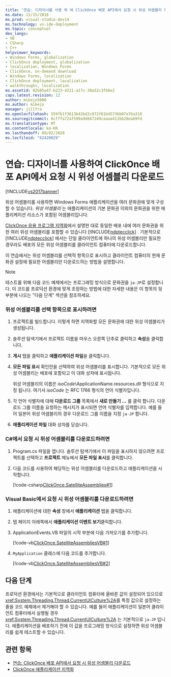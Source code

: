 ```yaml
---
title: '연습: 디자이너를 사용 하 여 ClickOnce 배포 API에서 요청 시 위성 어셈블리 다운로드 | Microsoft Docs'
ms.date: 11/15/2016
ms.prod: visual-studio-dev14
ms.technology: vs-ide-deployment
ms.topic: conceptual
dev_langs:
- VB
- CSharp
- C++
helpviewer_keywords:
- Windows Forms, globalization
- ClickOnce deployment, globalization
- localization, Windows Forms
- ClickOnce, on-demand download
- Windows Forms, localization
- ClickOnce deployment, localization
- walkthroughs, localization
ms.assetid: 82b85a47-b223-4221-a17c-38a52c3fb6e2
caps.latest.revision: 12
author: mikejo5000
ms.author: mikejo
manager: jillfra
ms.openlocfilehash: 559fb1f3613b42bd2c972f61b45736b07e76a318
ms.sourcegitcommit: 6cfffa72af599a9d667249caaaa411bb28ea69fd
ms.translationtype: MT
ms.contentlocale: ko-KR
ms.lasthandoff: 09/02/2020
ms.locfileid: "62420029"
---
```

# <a name="walkthrough-downloading-satellite-assemblies-on-demand-with-the-clickonce-deployment-api-using-the-designer"></a>연습: 디자이너를 사용하여 ClickOnce 배포 API에서 요청 시 위성 어셈블리 다운로드

[!INCLUDE[vs2017banner](../includes/vs2017banner.md)]

위성 어셈블리를 사용하면 Windows Forms 애플리케이션을 여러 문화권에 맞게 구성할 수 있습니다. *위성 어셈블리* 는 애플리케이션의 기본 문화권 이외의 문화권을 위한 애플리케이션 리소스가 포함된 어셈블리입니다.

[ClickOnce 응용 프로그램 지역화](../deployment/localizing-clickonce-applications.md)에서 설명한 대로 동일한 배포 내에 여러 문화권을 위한 여러 위성 어셈블리를 포함할 수 있습니다 [!INCLUDE[ndptecclick](../includes/ndptecclick-md.md)] . 기본적으로 [!INCLUDE[ndptecclick](../includes/ndptecclick-md.md)] 에서는 단일 클라이언트에 하나의 위성 어셈블리만 필요한 경우라도 배포의 모든 위성 어셈블리를 클라이언트 컴퓨터에 다운로드합니다.

이 연습에서는 위성 어셈블리를 선택적 항목으로 표시하고 클라이언트 컴퓨터의 현재 문화권 설정에 필요한 어셈블리만 다운로드하는 방법을 설명합니다.

> [!NOTE]
> 테스트를 위해 다음 코드 예제에서는 프로그래밍 방식으로 문화권을 `ja-JP`로 설정합니다. 이 코드를 프로덕션 환경에 맞게 조정하는 방법에 대한 자세한 내용은 이 항목의 뒷부분에 나오는 "다음 단계" 섹션을 참조하세요.

### <a name="to-mark-satellite-assemblies-as-optional"></a>위성 어셈블리를 선택 항목으로 표시하려면

1. 프로젝트를 빌드합니다. 이렇게 하면 지역화할 모든 문화권에 대한 위성 어셈블리가 생성됩니다.

2. 솔루션 탐색기에서 프로젝트 이름을 마우스 오른쪽 단추로 클릭하고 **속성**을 클릭합니다.

3. **게시** 탭을 클릭하고 **애플리케이션 파일**을 클릭합니다.

4. **모든 파일 표시** 확인란을 선택하여 위성 어셈블리를 표시합니다. 기본적으로 모든 위성 어셈블리는 배포에 포함되고 이 대화 상자에 표시됩니다.

     위성 어셈블리의 이름은 *isoCode*\ApplicationName.resources.dll 형식으로 지정 됩니다. 여기서 *isoCode* 는 RFC 1766 형식의 언어 식별자입니다.

5. 각 언어 식별자에 대해 **다운로드 그룹** 목록에서 **새로 만들기 ...** 를 클릭 합니다. 다운로드 그룹 이름을 요청하는 메시지가 표시되면 언어 식별자를 입력합니다. 예를 들어 일본어 위성 어셈블리의 경우 다운로드 그룹 이름을 지정 `ja-JP` 합니다.

6. **애플리케이션 파일** 대화 상자를 닫습니다.

### <a name="to-download-satellite-assemblies-on-demand-in-c"></a>C\#에서 요청 시 위성 어셈블리를 다운로드하려면

1. Program.cs 파일을 엽니다. 솔루션 탐색기에서 이 파일을 표시하지 않으려면 프로젝트를 선택하고 **프로젝트** 메뉴에서 **모든 파일 표시**를 클릭합니다.

2. 다음 코드를 사용하여 해당하는 위성 어셈블리를 다운로드하고 애플리케이션을 시작합니다.

     [!code-csharp[ClickOnce.SatelliteAssemblies#1](../snippets/csharp/VS_Snippets_Winforms/ClickOnce.SatelliteAssemblies/CS/Program.cs#1)]

### <a name="to-download-satellite-assemblies-on-demand-in-visual-basic"></a>Visual Basic에서 요청 시 위성 어셈블리를 다운로드하려면

1. 애플리케이션에 대한 **속성** 창에서 **애플리케이션** 탭을 클릭합니다.

2. 탭 페이지 아래쪽에서 **애플리케이션 이벤트 보기**클릭합니다.

3. ApplicationEvents.VB 파일의 시작 부분에 다음 가져오기를 추가합니다.

     [!code-vb[ClickOnce.SatelliteAssembliesVB#1](../snippets/visualbasic/VS_Snippets_Winforms/ClickOnce.SatelliteAssembliesVB/VB/ApplicationEvents.vb#1)]

4. `MyApplication` 클래스에 다음 코드를 추가합니다.

     [!code-vb[ClickOnce.SatelliteAssembliesVB#2](../snippets/visualbasic/VS_Snippets_Winforms/ClickOnce.SatelliteAssembliesVB/VB/ApplicationEvents.vb#2)]

## <a name="next-steps"></a>다음 단계

프로덕션 환경에서는 기본적으로 클라이언트 컴퓨터에 올바른 값이 설정되어 있으므로 <xref:System.Threading.Thread.CurrentUICulture%2A>를 특정 값으로 설정하는 줄을 코드 예제에서 제거해야 할 수 있습니다. 예를 들어 애플리케이션이 일본어 클라이언트 컴퓨터에서 실행될 경우 <xref:System.Threading.Thread.CurrentUICulture%2A> 는 기본적으로 `ja-JP` 입니다. 애플리케이션을 배포하기 전에 이 값을 프로그래밍 방식으로 설정하면 위성 어셈블리를 쉽게 테스트할 수 있습니다.

## <a name="see-also"></a>관련 항목

- [연습: ClickOnce 배포 API에서 요청 시 위성 어셈블리 다운로드](../deployment/walkthrough-downloading-satellite-assemblies-on-demand-with-the-clickonce-deployment-api.md)
- [ClickOnce 애플리케이션 지역화](../deployment/localizing-clickonce-applications.md)
